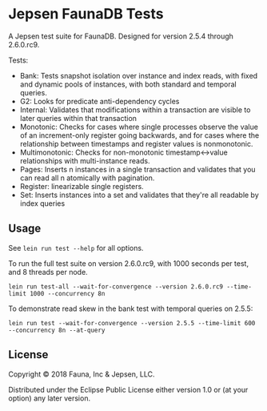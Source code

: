 # Jepsen FaunaDB Tests

A Jepsen test suite for FaunaDB. Designed for version 2.5.4 through 2.6.0.rc9.

Tests:

- Bank: Tests snapshot isolation over instance and index reads, with fixed and
  dynamic pools of instances, with both standard and temporal queries.
- G2: Looks for predicate anti-dependency cycles
- Internal: Validates that modifications within a transaction are visible to
  later queries within that transaction
- Monotonic: Checks for cases where single processes observe the value of an
  increment-only register going backwards, and for cases where the relationship
  between timestamps and register values is nonmonotonic.
- Multimonotonic: Checks for non-monotonic timestamp<->value relationships with
  multi-instance reads.
- Pages: Inserts n instances in a single transaction and validates that you can
  read all n atomically with pagination.
- Register: linearizable single registers.
- Set: Inserts instances into a set and validates that they're all readable by
  index queries

## Usage

See `lein run test --help` for all options.

To run the full test suite on version 2.6.0.rc9, with 1000 seconds per test,
and 8 threads per node.

```
lein run test-all --wait-for-convergence --version 2.6.0.rc9 --time-limit 1000 --concurrency 8n
```

To demonstrate read skew in the bank test with temporal queries on 2.5.5:

```
lein run test --wait-for-convergence --version 2.5.5 --time-limit 600 --concurrency 8n --at-query
```

## License

Copyright © 2018 Fauna, Inc & Jepsen, LLC.

Distributed under the Eclipse Public License either version 1.0 or (at your
option) any later version.

